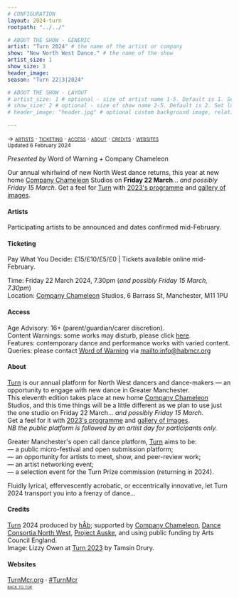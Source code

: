 ```yaml
---
# CONFIGURATION
layout: 2024-turn
rootpath: "../../"

# ABOUT THE SHOW - GENERIC
artist: "Turn 2024" # the name of the artist or company
show: "New North West Dance." # the name of the show
artist_size: 1
show_size: 3
header_image:  
season: "Turn 22|3|2024"

# ABOUT THE SHOW - LAYOUT
# artist_size: 1 # optional - size of artist name 1-5. Default is 1. Set longer names to lower values
# show_size: 2 # optional - size of show name 2-5. Default is 2. Set longer names to lower values
# header_image: "header.jpg" # optional custom background image, relative to current page

---
```

<span style='font-variant: small-caps'>→ [artists](/current/2024-turn/#artists) · [ticketing](/current/2024-turn/#ticketing) · [access](/current/2024-turn/#access) · [about](/current/2024-turn/#about) · [credits](/current/2024-turn/#credits) · [websites](/current/2024-turn/#websites)</span><br><small>Updated 6 February 2024</small>        
        
*Presented by* Word of Warning *+* Company Chameleon        
        
Our annual whirlwind of new North West dance returns, this year at new home <a href="https://companychameleon.com" target="_blank">Company Chameleon</a> Studios on **Friday 22 March**… *and possibly Friday 15 March*. Get a feel for [Turn](/hab/turn) with [2023's programme](/archive/2023-turn/programme) and [gallery of images](/galleries/2023-turn).        
        
#### Artists         
Participating artists to be announced and dates confirmed mid-February.
         
#### Ticketing         
Pay What You Decide: £15/£10/£5/£0 | Tickets available online mid-February.         
         
Time: Friday 22 March 2024, 7.30pm (*and possibly Friday 15 March, 7.30pm*)<br>Location: <a href="https://companychameleon.com" target="_blank">Company Chameleon</a> Studios, 6 Barrass St, Manchester, M11 1PU         
        
#### Access         
Age Advisory: 16+ (parent/guardian/carer discretion).<br>Content Warnings: some works may disturb, please click [here](/warnings).<br>Features: contemporary dance and performance works with varied content.<br>Queries: please contact [Word of Warning](/) via <mailto:info@habmcr.org>        
         
#### About         
[Turn](/hab/turn) is our annual platform for North West dancers and dance-makers — an opportunity to engage with new dance in Greater Manchester.<br>
This eleventh edition takes place at new home <a href="https://companychameleon.com" target="_blank">Company Chameleon</a> Studios, and this time things will be a little different as we plan to use just the one studio on Friday 22 March… *and possibly Friday 15 March*.<br>Get a feel for it with [2023's programme](/archive/2023-turn/programme) and [gallery of images](/galleries/2023-turn).<br>*NB the public platform is followed by an artist day for participants only.*        
        
Greater Manchester's open call dance platform, [Turn](/hab/turn) aims to be:<br>— a public micro-festival and open submission platform;<br>— an opportunity for artists to meet, show, and peer-review work;<br>— an artist networking event;<br>— a selection event for the Turn Prize commission (returning in 2024).         
        
Fluidly lyrical, effervescently acrobatic, or eccentrically innovative, let Turn 2024 transport you into a frenzy of dance…        
        
#### Credits                 
[Turn](/hab/turn) 2024 produced by [hÅb](/hab); supported by <a href="https://companychameleon.com" target="_blank">Company Chameleon</a>, <a href="https://danceconsortianorthwest.org" target="_blank">Dance Consortia North West</a>, <a href="https://projectauske.com" target="_blank">Project Auske</a>, and using public funding by Arts Council England.<br>Image: Lizzy Owen at [Turn 2023](/archive/2023-turn) by Tamsin Drury.        
        
#### Websites         
<a href="https://turnmcr.org" target="_blank">TurnMcr.org</a> · <a href="https://twitter.com/hashtag/TurnMcr" target="_blank">#TurnMcr</a>               
<small><span style='font-variant: small-caps'>[back to top](/current/2024-turn)</span></small>
